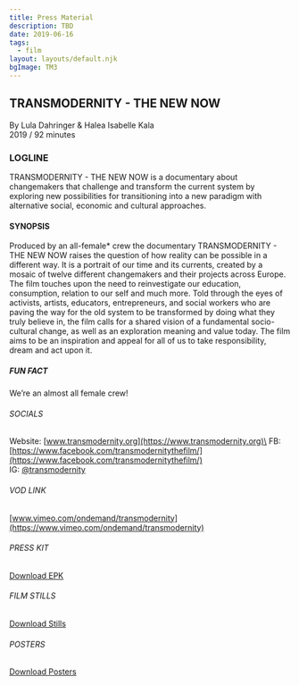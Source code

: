```yaml
---
title: Press Material
description: TBD
date: 2019-06-16
tags:
  - film
layout: layouts/default.njk
bgImage: TM3
---
```

## TRANSMODERNITY - THE NEW NOW
By Lula Dahringer & Halea Isabelle Kala\
2019 / 92 minutes


### LOGLINE

TRANSMODERNITY - THE NEW NOW is a documentary about changemakers that challenge and transform the current system by exploring new possibilities for transitioning into a new paradigm with alternative social, economic and cultural approaches.

#### SYNOPSIS

Produced by an all-female* crew the documentary TRANSMODERNITY - THE NEW NOW raises the question of how reality can be possible in a different way. It is a portrait of our time and its currents, created by a mosaic of twelve different changemakers and their projects across Europe. The film touches upon the need to reinvestigate our education, consumption, relation to our self and much more. Told through the eyes of activists, artists, educators, entrepreneurs, and social workers who are paving the way for the old system to be transformed by doing what they truly believe in, the film calls for a shared vision of a fundamental socio-cultural change, as well as an exploration meaning and value today. The film aims to be an inspiration and appeal for all of us to take responsibility, dream and act upon it.

##### FUN FACT

We’re an almost all female crew!


###### SOCIALS

Website: [www.transmodernity.org](https://www.transmodernity.org)\
FB: [https://www.facebook.com/transmodernitythefilm/](https://www.facebook.com/transmodernitythefilm/) \
IG: [@transmodernity](https://www.instagram.com/transmodernity/)

###### VOD LINK

[www.vimeo.com/ondemand/transmodernity](https://www.vimeo.com/ondemand/transmodernity)


###### PRESS KIT
[Download EPK](https://drive.google.com/file/d/1F4_aNNPlvLmxTd8TNVJpqLRXAKQIq3mf/view?usp=sharing)


###### FILM STILLS

[Download Stills](https://drive.google.com/drive/folders/0B3r3fZ5n7l9FRlNoNEJWY0ZWRGM?usp=sharing)


###### POSTERS

[Download Posters](https://drive.google.com/drive/folders/1w-yVuypMKfNe2Bd5BRo3HB0MxeYunl3D?usp=sharing)

